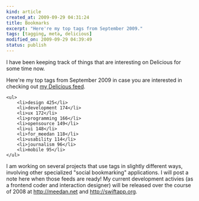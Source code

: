 ```yaml
--- 
kind: article
created_at: 2009-09-29 04:31:24
title: Bookmarks
excerpt: "Here're my top tags from September 2009."
tags: [tagging, meta, delicious]
modified_on: 2009-09-29 04:39:49
status: publish
---
```


I have been keeping track of things that are interesting on Delicious for some time now. 

Here're my top tags from September 2009 in case you are interested in checking out <a href="http://delicious.com/unthinkingly">my Delicious feed</a>.

    <ul>
        <li>design 425</li>
        <li>development 174</li>
        <li>ux 172</li>
        <li>programming 166</li>
        <li>opensource 149</li>
        <li>ui 148</li>
        <li>for_meedan 118</li>
        <li>usability 114</li>
        <li>journalism 96</li>
        <li>mobile 95</li>
    </ul>

I am working on several projects that use tags in slightly different ways, involving other specialized "social bookmarking" applications. I will post a note here when those feeds are ready! My current development activies (as a frontend coder and interaction designer) will be released over the course of 2008 at <a href="http://meedan.net">http://meedan.net</a> and <a href="http://swiftapp.org">http://swiftapp.org</a>. 